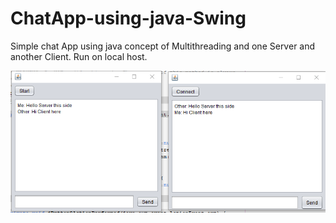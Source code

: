 # ChatApp-using-java-Swing
Simple chat App using java concept of Multithreading and one Server and another Client. Run on local host.

![server-client](https://github.com/nishusingh71/ChatApp-using-java-Swing/blob/main/server-client.png)
